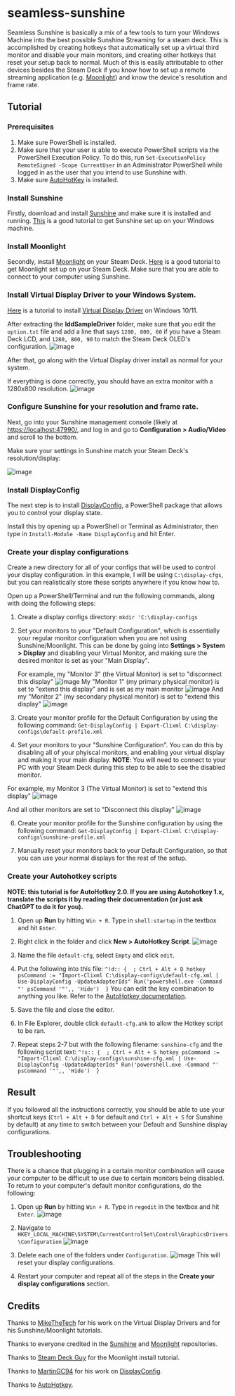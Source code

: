 # seamless-sunshine
Seamless Sunshine is basically a mix of a few tools to turn your Windows Machine into the best possible Sunshine Streaming for a steam deck. This is accomplished by creating hotkeys that automatically set up a virtual third monitor and disable your main monitors, and creating other hotkeys that reset your setup back to normal. Much of this is easily attributable to other devices besides the Steam Deck if you know how to set up a remote streaming application (e.g. [Moonlight](https://github.com/moonlight-stream)) and know the device's resolution and frame rate. 

## Tutorial
### Prerequisites
1. Make sure PowerShell is installed.
2. Make sure that your user is able to execute PowerShell scripts via the PowerShell Execution Policy.
   To do this, run `Set-ExecutionPolicy RemoteSigned -Scope CurrentUser` in an Administrator PowerShell while logged in as the user that you intend to use Sunshine with.
3. Make sure [AutoHotKey](https://www.autohotkey.com/) is installed.

### Install Sunshine
Firstly, download and install [Sunshine](https://github.com/LizardByte/Sunshine) and make sure it is installed and running. [This](https://www.youtube.com/watch?v=Wb8j8Ojd4YQ) is a good tutorial to get Sunshine set up on your Windows machine.

### Install Moonlight
Secondly, install [Moonlight](https://github.com/moonlight-stream) on your Steam Deck. [Here](https://youtu.be/SewuUleDVug?si=4Pi-u2O48CuU6h6e&t=298) is a good tutorial to get Moonlight set up on your Steam Deck. Make sure that you are able to connect to your computer using Sunshine.

### Install Virtual Display Driver to your Windows System.
[Here](https://www.youtube.com/watch?v=byfBWDnToYk) is a tutorial to install [Virtual Display Driver](https://github.com/itsmikethetech/Virtual-Display-Driver) on Windows 10/11.

After extracting the **IddSampleDriver** folder, make sure that you edit the `option.txt` file and add a line that says `1280, 800, 60` if you have a Steam Deck LCD, and `1280, 800, 90` to match the Steam Deck OLED's configuration.
![image](https://github.com/user-attachments/assets/d3a14dfb-f610-4223-945a-46ac756414bc)

After that, go along with the Virtual Display driver install as normal for your system.

If everything is done correctly, you should have an extra monitor with a 1280x800 resolution.
![image](https://github.com/user-attachments/assets/dc6adb5a-fcd8-4d56-a082-1e3a66332583)


### Configure Sunshine for your resolution and frame rate.
Next, go into your Sunshine management console (likely at [https://localhost:47990/](https://localhost:47990/), and log in and go to **Configuration > Audio/Video** and scroll to the bottom.

Make sure your settings in Sunshine match your Steam Deck's resolution/display:

![image](https://github.com/user-attachments/assets/23162299-4fc7-4365-82c6-2f62633b7a49)

### Install DisplayConfig
The next step is to install [DisplayConfig](https://www.powershellgallery.com/packages/DisplayConfig/2.0), a PowerShell package that allows you to control your display state.

Install this by opening up a PowerShell or Terminal as Administrator, then type in `Install-Module -Name DisplayConfig` and hit Enter.

### Create your display configurations
Create a new directory for all of your configs that will be used to control your display configuration. in this example, I will be using `C:\display-cfgs`, but you can realistically store these scripts anywhere if you know how to.

Open up a PowerShell/Terminal and run the following commands, along with doing the following steps:
1. Create a display configs directory:
  `mkdir 'C:\display-configs`
3. Set your monitors to your "Default Configuration", which is essentially your regular monitor configuration when you are not using Sunshine/Moonlight. This can be done by going into **Settings > System > Display** and disabling your Virtual Monitor, and making sure the desired monitor is set as your "Main Display".

   For example, my "Monitor 3" (the Virtual Monitor) is set to "disconnect this display"
   ![image](https://github.com/user-attachments/assets/52f87bda-378b-410d-947f-e5f16438d8ad)
   My "Monitor 1" (my primary physical monitor) is set to "extend this display" and is set as my main monitor
   ![image](https://github.com/user-attachments/assets/9edbd817-84c9-4ba3-8712-a6fc1afa52b1)
   And my "Monitor 2" (my secondary physical monitor) is set to "extend this display"
   ![image](https://github.com/user-attachments/assets/c3e4aa38-d3c1-48b1-bed8-03b537bf681e)

4. Create your monitor profile for the Default Configuration by using the following command:
  `Get-DisplayConfig | Export-Clixml C:\display-configs\default-profile.xml`
5. Set your monitors to your "Sunshine Configuration". You can do this by disabling all of your phyiscal monitors, and enabling your virtual display and making it your main display. **NOTE**: You will need to connect to your PC with your Steam Deck during this step to be able to see the disabled monitor.

  For example, my Monitor 3 (The Virtual Monitor) is set to "extend this display"
  ![image](https://github.com/user-attachments/assets/4b4a2748-67dd-4648-ac28-0a23a7e0ac5f)

  And all other monitors are set to "Disconnect this display"
  ![image](https://github.com/user-attachments/assets/17c74cf2-5a24-4333-8a4f-ff856231b559)

6.  Create your monitor profile for the Sunshine configuration by using the following command:
  `Get-DisplayConfig | Export-Clixml C:\display-configs\sunshine-profile.xml`

7. Manually reset your monitors back to your Default Configuration, so that you can use your normal displays for the rest of the setup.

### Create your Autohotkey scripts
**NOTE: this tutorial is for AutoHotkey 2.0. If you are using Autohotkey 1.x, translate the scripts it by reading their documentation (or just ask ChatGPT to do it for you).**
1. Open up **Run** by hitting `Win + R`. Type in `shell:startup` in the textbox and hit `Enter`. 

2. Right click in the folder and click **New > AutoHotkey Script**.
![image](https://github.com/user-attachments/assets/853b83af-3746-4590-99f2-b3a80166b8b6)

3. Name the file `default-cfg`, select `Empty` and click `edit`.
5. Put the following into this file:
`
^!d:: {  ; Ctrl + Alt + D hotkey
    psCommand := "Import-Clixml C:\display-configs\default-cfg.xml | Use-DisplayConfig -UpdateAdapterIds"
    Run('powershell.exe -Command "' psCommand '"',, 'Hide') 
}
`
You can edit the key combination to anything you like. Refer to the [AutoHotkey documentation](https://www.autohotkey.com/docs/v2/).
6. Save the file and close the editor.
7. In File Explorer, double click `default-cfg.ahk` to allow the Hotkey script to be ran.
8. Repeat steps 2-7 but with the following filename: `sunshine-cfg` and the following script text:
`
^!s:: {  ; Ctrl + Alt + S hotkey
    psCommand := "Import-Clixml C:\display-configs\sunshine-cfg.xml | Use-DisplayConfig -UpdateAdapterIds"
    Run('powershell.exe -Command "' psCommand '"',, 'Hide') 
}
`

## Result
If you followed all the instructions correctly, you should be able to use your shortcut keys (`Ctrl + Alt + D` for default and `Ctrl + Alt + S` for Sunshine by default) at any time to switch between your Default and Sunshine display configurations.


## Troubleshooting
There is a chance that plugging in a certain monitor combination will cause your computer to be difficult to use due to certain monitors being disabled.
To return to your computer's default monitor configurations, do the following:
1. Open up **Run** by hitting `Win + R`. Type in `regedit` in the textbox and hit `Enter`.
![image](https://github.com/user-attachments/assets/99a5c2e0-32a0-45af-adb4-0d96a9b58200)

2. Navigate to `HKEY_LOCAL_MACHINE\SYSTEM\CurrentControlSet\Control\GraphicsDrivers\Configuration`
![image](https://github.com/user-attachments/assets/44d3a46e-cf09-49bd-93ab-26071a564b37)

3. Delete each one of the folders under `Configuration`.
![image](https://github.com/user-attachments/assets/637248ac-f078-4407-95fb-185474aa7983)
This will reset your display configurations.

4. Restart your computer and repeat all of the steps in the **Create your display configurations** section.


## Credits
Thanks to [MikeTheTech](https://www.youtube.com/channel/UCZ0hznff92f_i1wpYyi7tPQ/join) for his work on the Virtual Display Drivers and for his Sunshine/Moonlight tutorials.

Thanks to everyone credited in the [Sunshine](https://github.com/LizardByte/Sunshine) and [Moonlight](https://github.com/moonlight-stream) repositories. 

Thanks to [Steam Deck Guy](https://www.youtube.com/@steamdeckguy) for the Moonlight install tutorial.

Thanks to [MartinGC94](https://github.com/MartinGC94) for his work on [DisplayConfig](https://github.com/MartinGC94/DisplayConfig).

Thanks to [AutoHotkey](https://www.autohotkey.com/).
